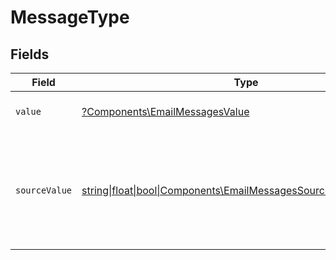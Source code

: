 # MessageType


## Fields

| Field                                                                                                                    | Type                                                                                                                     | Required                                                                                                                 | Description                                                                                                              | Example                                                                                                                  |
| ------------------------------------------------------------------------------------------------------------------------ | ------------------------------------------------------------------------------------------------------------------------ | ------------------------------------------------------------------------------------------------------------------------ | ------------------------------------------------------------------------------------------------------------------------ | ------------------------------------------------------------------------------------------------------------------------ |
| `value`                                                                                                                  | [?Components\EmailMessagesValue](../../Models/Components/EmailMessagesValue.md)                                          | :heavy_minus_sign:                                                                                                       | The unified message type.                                                                                                |                                                                                                                          |
| `sourceValue`                                                                                                            | [string\|float\|bool\|Components\EmailMessagesSourceValue4\|array\|null](../../Models/Components/EmailMessagesSourceValue.md) | :heavy_minus_sign:                                                                                                       | The original value from the provider used to derive the unified message type.                                            | Email                                                                                                                    |